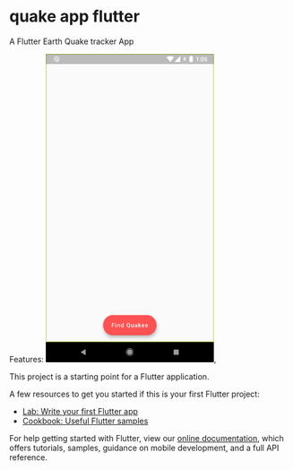 # quake app flutter 

A Flutter Earth Quake tracker App

Features:
<img src="https://github.com/vipuluthaiah/Earth-Quake-App-/blob/master/ss/Screenshot_1588836953.png" width="300" height="550">,

This project is a starting point for a Flutter application.

A few resources to get you started if this is your first Flutter project:

- [Lab: Write your first Flutter app](https://flutter.dev/docs/get-started/codelab)
- [Cookbook: Useful Flutter samples](https://flutter.dev/docs/cookbook)

For help getting started with Flutter, view our
[online documentation](https://flutter.dev/docs), which offers tutorials,
samples, guidance on mobile development, and a full API reference.
